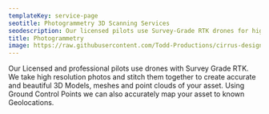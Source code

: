```yaml
---
templateKey: service-page
seotitle: Photogrammetry 3D Scanning Services 
seodescription: Our licensed pilots use Survey-Grade RTK drones for high-resolution photos, creating 3D models, meshes, and point clouds with precise geolocation mapping.
title: Photogrammetry
image: https://raw.githubusercontent.com/Todd-Productions/cirrus-designs/master/src/img/content/photogrammetry/photogrammetry.jpg
---
```


Our Licensed and professional pilots use drones with Survey Grade RTK. We take high resolution photos and stitch them together to create accurate and beautiful 3D Models, meshes and point clouds of your asset. Using Ground Control Points we can also accurately map your asset to known Geolocations.
